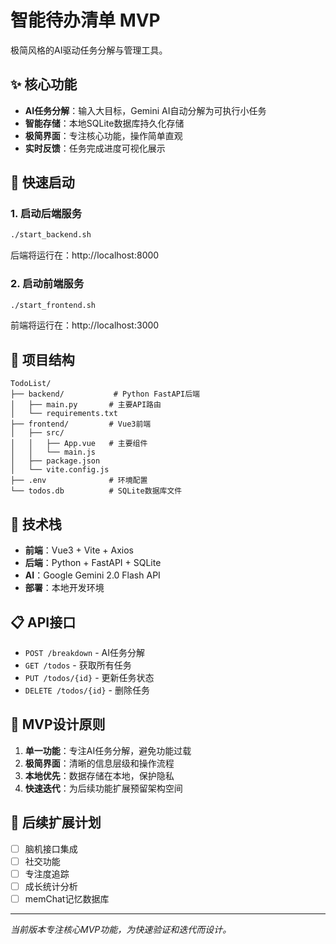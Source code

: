 #  智能待办清单 MVP

极简风格的AI驱动任务分解与管理工具。

## ✨ 核心功能

- **AI任务分解**：输入大目标，Gemini AI自动分解为可执行小任务
- **智能存储**：本地SQLite数据库持久化存储
- **极简界面**：专注核心功能，操作简单直观
- **实时反馈**：任务完成进度可视化展示

## 🚀 快速启动

### 1. 启动后端服务
```bash
./start_backend.sh
```
后端将运行在：http://localhost:8000

### 2. 启动前端服务
```bash
./start_frontend.sh  
```
前端将运行在：http://localhost:3000

## 📁 项目结构

```
TodoList/
├── backend/           # Python FastAPI后端
│   ├── main.py       # 主要API路由
│   └── requirements.txt
├── frontend/         # Vue3前端
│   ├── src/
│   │   ├── App.vue   # 主要组件
│   │   └── main.js
│   ├── package.json
│   └── vite.config.js
├── .env              # 环境配置
└── todos.db          # SQLite数据库文件
```

## 🔧 技术栈

- **前端**：Vue3 + Vite + Axios
- **后端**：Python + FastAPI + SQLite
- **AI**：Google Gemini 2.0 Flash API
- **部署**：本地开发环境

## 📋 API接口

- `POST /breakdown` - AI任务分解
- `GET /todos` - 获取所有任务
- `PUT /todos/{id}` - 更新任务状态
- `DELETE /todos/{id}` - 删除任务

## 🎯 MVP设计原则

1. **单一功能**：专注AI任务分解，避免功能过载
2. **极简界面**：清晰的信息层级和操作流程
3. **本地优先**：数据存储在本地，保护隐私
4. **快速迭代**：为后续功能扩展预留架构空间

## 🔄 后续扩展计划

- [ ] 脑机接口集成
- [ ] 社交功能
- [ ] 专注度追踪
- [ ] 成长统计分析
- [ ] memChat记忆数据库

---

*当前版本专注核心MVP功能，为快速验证和迭代而设计。*